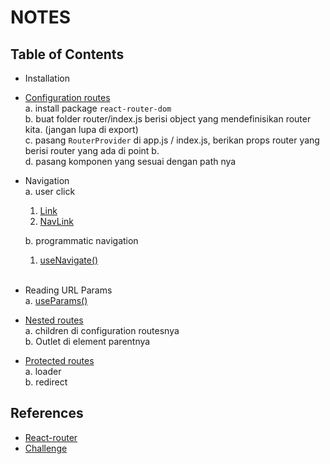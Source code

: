 # NOTES

## Table of Contents

- Installation
- [Configuration routes ](https://reactrouter.com/en/main/start/overview#client-side-routing) <br/>
  a. install package `react-router-dom` <br/>
  b. buat folder router/index.js berisi object yang mendefinisikan router kita. (jangan lupa di export) <br/>
  c. pasang `RouterProvider` di app.js / index.js, berikan props router yang berisi router yang ada di point b. <br/>
  d. pasang komponen yang sesuai dengan path nya <br/>
- Navigation <br/>
  a. user click

  1. [Link](https://reactrouter.com/en/main/components/link)
  2. [NavLink](https://reactrouter.com/en/main/components/nav-link) <br/>

  b. programmatic navigation

  1.  [useNavigate()](https://reactrouter.com/en/main/hooks/use-navigate) <br/>
      <br/>

- Reading URL Params <br/>
  a. [useParams()](https://reactrouter.com/en/main/hooks/use-params)

- [Nested routes](https://reactrouter.com/en/main/start/tutorial#nested-routes) <br/>
  a. children di configuration routesnya <br/>
  b. Outlet di element parentnya

- [Protected routes](https://reactrouter.com/en/main/start/overview#redirects) <br/>
  a. loader <br/>
  b. redirect

## References

- [React-router](https://reactrouter.com/en/main)
- [Challenge](https://docs.google.com/document/d/19SnCKf_IcE_QaXiJUk73U4ygagWfwckN/edit?usp=share_link&ouid=102406369761491173976&rtpof=true&sd=true)
